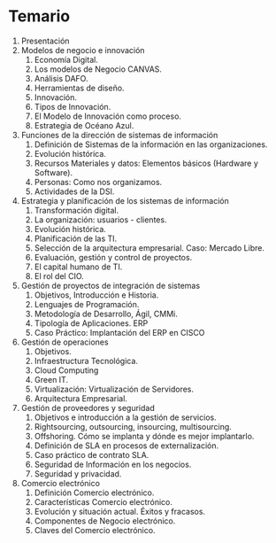 # Temario

1. Presentación
1. Modelos de negocio e innovación
    1. Economía Digital.
    1. Los modelos de Negocio CANVAS.
    1. Análisis DAFO.
    1. Herramientas de diseño.
    1. Innovación.
    1. Tipos de Innovación.
    1. El Modelo de Innovación como proceso.
    1. Estrategia de Océano Azul.
1. Funciones de la dirección de sistemas de información
    1. Definición de Sistemas de la información en las organizaciones.
    1. Evolución histórica.
    1. Recursos Materiales y datos: Elementos básicos (Hardware y Software).
    1. Personas: Como nos organizamos.
    1. Actividades de la DSI.
1. Estrategia y planificación de los sistemas de información
    1. Transformación digital.
    1. La organización: usuarios - clientes.
    1. Evolución histórica.
    1. Planificación de las TI.
    1. Selección de la arquitectura empresarial. Caso: Mercado Libre.
    1. Evaluación, gestión y control de proyectos.
    1. El capital humano de TI.
    1. El rol del CIO.
1. Gestión de proyectos de integración de sistemas
    1. Objetivos, Introducción e Historia.
    1. Lenguajes de Programación.
    1. Metodología de Desarrollo, Ágil, CMMi.
    1. Tipología de Aplicaciones. ERP
    1. Caso Práctico: Implantación del ERP en CISCO
1. Gestión de operaciones
    1. Objetivos.
    1. Infraestructura Tecnológica.
    1. Cloud Computing
    1. Green IT.
    1. Virtualización: Virtualización de Servidores.
    1. Arquitectura Empresarial. 
1. Gestión de proveedores y seguridad
    1. Objetivos e introducción a la gestión de servicios.
    1. Rightsourcing, outsourcing, insourcing, multisourcing. 
    1. Offshoring. Cómo se implanta y dónde es mejor implantarlo.
    1. Definición de SLA en procesos de externalización.
    1. Caso práctico de contrato SLA.
    1. Seguridad de Información en los negocios.
    1. Seguridad y privacidad.
1. Comercio electrónico
    1. Definición Comercio electrónico.
    1. Características Comercio electrónico.
    1. Evolución y situación actual. Éxitos y fracasos.
    1. Componentes de Negocio electrónico.
    1. Claves del Comercio electrónico.